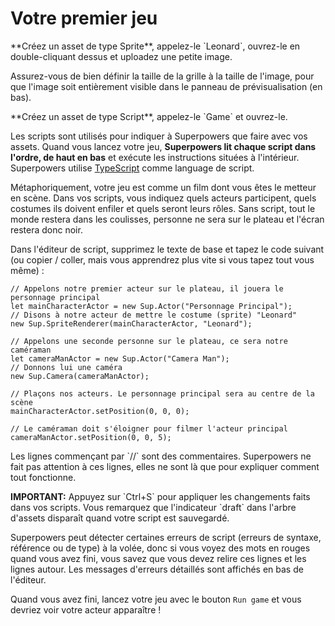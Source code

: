 # Votre premier jeu

<div class="action">
  <p>**Créez un asset de type Sprite**, appelez-le `Leonard`, ouvrez-le en double-cliquant dessus et uploadez une petite image.  
</div>

Assurez-vous de bien définir la taille de la grille à la taille de l'image, pour que l'image soit entièrement visible dans le panneau de prévisualisation (en bas).

<div class="action">
  <p>**Créez un asset de type Script**, appelez-le `Game` et ouvrez-le.
</div>

Les scripts sont utilisés pour indiquer à Superpowers que faire avec vos assets.
Quand vous lancez votre jeu, **Superpowers lit chaque script dans l'ordre, de haut en bas**
et exécute les instructions situées à l'intérieur.
Superpowers utilise <a href="http://www.typescriptlang.org/" target="_blank">TypeScript</a> comme language de script.

Métaphoriquement, votre jeu est comme un film dont vous êtes le metteur en scène. Dans vos scripts, vous indiquez quels acteurs participent, quels costumes ils doivent enfiler et quels seront leurs rôles. Sans script, tout le monde restera dans les coulisses, personne ne sera sur le plateau et l'écran restera donc noir.

<div class="action">
  <p>Dans l'éditeur de script, supprimez le texte de base et tapez le code suivant (ou copier / coller, mais vous apprendrez plus vite si vous tapez tout vous même) :
</div>

```
// Appelons notre premier acteur sur le plateau, il jouera le personnage principal
let mainCharacterActor = new Sup.Actor("Personnage Principal");
// Disons à notre acteur de mettre le costume (sprite) "Leonard"
new Sup.SpriteRenderer(mainCharacterActor, "Leonard");

// Appelons une seconde personne sur le plateau, ce sera notre caméraman
let cameraManActor = new Sup.Actor("Camera Man");
// Donnons lui une caméra
new Sup.Camera(cameraManActor);

// Plaçons nos acteurs. Le personnage principal sera au centre de la scène
mainCharacterActor.setPosition(0, 0, 0);

// Le caméraman doit s'éloigner pour filmer l'acteur principal
cameraManActor.setPosition(0, 0, 5);
```

<p>Les lignes commençant par `//` sont des commentaires. Superpowers ne fait pas attention à ces lignes, elles ne sont là que pour expliquer comment tout fonctionne.</p>

<div class="note">
  <p><b>IMPORTANT:</b> Appuyez sur `Ctrl+S` pour appliquer les changements faits dans vos scripts. Vous remarquez que l'indicateur `draft` dans l'arbre d'assets disparaît quand votre script est sauvegardé.</p>
</div>

Superpowers peut détecter certaines erreurs de script (erreurs de syntaxe, référence ou de type) à la volée, donc si vous voyez des mots en rouges quand vous avez fini, vous savez que vous devez relire ces lignes et les lignes autour. Les messages d'erreurs détaillés sont affichés en bas de l'éditeur.

Quand vous avez fini, lancez votre jeu avec le bouton `Run game` et vous devriez voir votre acteur apparaître !
